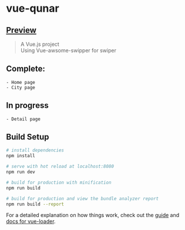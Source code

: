 # vue-qunar

## [Preview](josephjin.site/vue-qunar/dist/)
> A Vue.js project    
> Using Vue-awsome-swipper for swiper

## Complete:
    - Home page    
    - City page    

## In progress
    - Detail page    

## Build Setup

``` bash
# install dependencies
npm install

# serve with hot reload at localhost:8080
npm run dev

# build for production with minification
npm run build

# build for production and view the bundle analyzer report
npm run build --report
```

For a detailed explanation on how things work, check out the [guide](http://vuejs-templates.github.io/webpack/) and [docs for vue-loader](http://vuejs.github.io/vue-loader).

